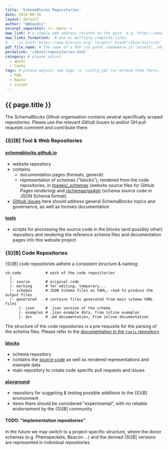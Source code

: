 ```yaml
---
title: 'SchemaBlocks Repositories'
date: 2019-08-26
layout: default
author: "@mbaudis"
excerpt_separator: <!--more-->
www_link: # a simple web address related to the post, e.g. https://www.ga4gh.org
www_links_formatted:  # one or multiple complete links
#  - '<a href="https://www.biorxiv.org" target="_blank">[biorXiv]</a>'
pdf_file_name: # the name of a PDF (no path) somewhere in "assets", which will be auto-linked
permalink: '/about/repositories.html'
category: # please adjust
  - about
  - howto
tags: # please adjust; see tags -n _config.yml (or extend them there, too)
  - FAQ
  - howto
  - issues
---
```


## {{ page.title }}

The SchemaBlocks Github organisation contains several specifically scoped 
repositories. Please use the relevant _Github Issues_ to and/or GH pull requests comment and contribute there.

<!--more-->

### {S}[B] Tool & Web Repositories

#### [schemablocks.github.io](https://github.com/ga4gh-schemablocks/ga4gh-schemablocks.github.io)

* website repository
* contains
    - documentation pages (formats, general)
    - representation of schemas ("blocks"), rendered from the code repositories, in [/pages/_schemas](https://github.com/ga4gh-schemablocks/ga4gh-schemablocks.github.io/edit/master/pages/_schemas/) (website source files for Github Pages rendering) and [/schemas/ga4gh](https://github.com/ga4gh-schemablocks/ga4gh-schemablocks.github.io/edit/master/schemas/ga4gh) (schema source code in JSON Schema format)
* [Github issues](https://github.com/ga4gh-schemablocks/ga4gh-schemablocks.github.io/issues) here should address general SchemaBlocks topics and governance, as well as formats documentation

#### [tools](https://github.com/ga4gh-schemablocks/tools)

* scripts for processing the source code in the blocks (and possibly other) repository and rendering the reference schema files and documentation pages into this website project

### {S}[B] Code Repositories

{S}[B] code repositories adhere a consistent structure & naming:


```
sb-code           # each of the code repositories
  |
  |- source       # original code
  |- working      # for editing, temporary...
  |- schemas      # JSON Schema files as YAML; read to produce the output files
  |- generated    # contains files generated from main schema YAML files
      |- json     # .json version of the schema
      |- examples # .json example data, from inline examples
      |- doc      # .md documentation, from inline documentation
```

The structure of the code repositories is a pre-requisite for the parsing of the
schema files. Please refer to the [documentation in the `tools` repository](https://github.com/ga4gh-schemablocks/tools).

#### [blocks](https://github.com/ga4gh-schemablocks/blocks)

* schema repository
* contains the [source code](https://github.com/ga4gh-schemablocks/blocks/tree/master/schemas) as well as rendered representations and example data
* main repository to create code specific pull requests and issues

#### [playground](https://github.com/ga4gh-schemablocks/playground)

* repository for suggeting & testing possible additions to the {S}[B] environment
* items there should be considered "experimental", with no reliable endorsement by the {S}[B] community


#### TODO: "implementation repositories"

In the future we may switch to a project-specific structure, where the donor schemas (e.g. Phenopackets, Beacon ...) and the derived {S}[B] versions are represented in individual repositories.
